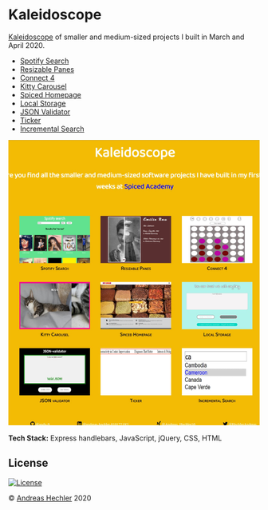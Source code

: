 # Kaleidoscope

<a href="http://kaleidoscop.herokuapp.com/" target="_blank">Kaleidoscope</a> of smaller and medium-sized projects I built in March and April 2020.

* <a href="http://kaleidoscop.herokuapp.com/spotify_search/" target="_blank">Spotify Search</a>
* <a href="http://kaleidoscop.herokuapp.com/resizable_panes/" target="_blank">Resizable Panes</a>
* <a href="http://kaleidoscop.herokuapp.com/connect4/" target="_blank">Connect 4</a>
* <a href="http://kaleidoscop.herokuapp.com/kitty_carousel/" target="_blank">Kitty Carousel</a>
* <a href="http://kaleidoscop.herokuapp.com/spiced_homepage/" target="_blank">Spiced Homepage</a>
* <a href="http://kaleidoscop.herokuapp.com/local_storage/" target="_blank">Local Storage</a>
* <a href="http://kaleidoscop.herokuapp.com/JSON_validator/" target="_blank">JSON Validator</a>
* <a href="http://kaleidoscop.herokuapp.com/ticker/" target="_blank">Ticker</a>
* <a href="http://kaleidoscop.herokuapp.com/incremental_search/" target="_blank">Incremental Search</a>

<img src="/public/kaleidoscope.jpg" alt="entry site of kaleidoscop displaying all the medium-sized and smaller projects">

**Tech Stack:** Express handlebars, JavaScript, jQuery, CSS, HTML

## License

[![License](http://img.shields.io/:license-mit-blue.svg?style=flat-square)](http://badges.mit-license.org)

© <a href="https://andreashechler.com/" target="_blank">Andreas Hechler</a> 2020
